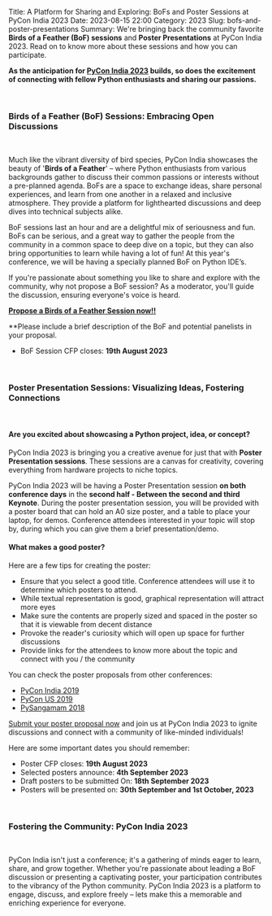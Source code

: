 Title: A Platform for Sharing and Exploring: BoFs and Poster Sessions at PyCon India 2023
Date: 2023-08-15 22:00
Category: 2023
Slug: bofs-and-poster-presentations
Summary: We're bringing back the community favorite **Birds of a Feather (BoF) sessions** and **Poster Presentations** at PyCon India 2023. Read on to know more about these sessions and how you can participate.

**As the anticipation for **[PyCon India 2023](https://in.pycon.org/)** builds, so does the excitement of connecting with fellow Python enthusiasts and sharing our passions.**  

<br/>

### Birds of a Feather (BoF) Sessions: Embracing Open Discussions

<br/>

Much like the vibrant diversity of bird species, PyCon India showcases the beauty of '**Birds of a Feather**' – where Python enthusiasts from various backgrounds gather to discuss their common passions or interests without a pre-planned agenda. BoFs are a space to exchange ideas, share personal experiences, and learn from one another in a relaxed and inclusive atmosphere. They provide a platform for lighthearted discussions and deep dives into technical subjects alike.  

BoF sessions last an hour and are a delightful mix of seriousness and fun. BoFs can be serious, and a great way to gather the people from the community in a common space to deep dive on a topic, but they can also bring opportunities to learn while having a lot of fun! At this year's conference, we will be having a specially planned BoF on Python IDE’s.

If you're passionate about something you like to share and explore with the community, why not propose a BoF session? As a moderator, you'll guide the discussion, ensuring everyone's voice is heard.  

**[Propose a Birds of a Feather Session now!!](https://in.pycon.org/cfp/bofs-and-posters-2023/proposals/)**

**Please include a brief description of the BoF and potential panelists in your proposal.

- BoF Session CFP closes: **19th August 2023**
  
<br/>

### Poster Presentation Sessions: Visualizing Ideas, Fostering Connections

<br/>

#### Are you excited about showcasing a Python project, idea, or concept?

PyCon India 2023 is bringing you a creative avenue for just that with **Poster Presentation sessions**. These sessions are a canvas for creativity, covering everything from hardware projects to niche topics.  

PyCon India 2023 will be having a Poster Presentation session **on both conference days** in the **second half - Between the second and third Keynote**. During the poster presentation session, you will be provided with a poster board that can hold an A0 size poster, and a table to place your laptop, for demos. Conference attendees interested in your topic will stop by, during which you can give them a brief presentation/demo.  

#### What makes a good poster?

Here are a few tips for creating the poster:

- Ensure that you select a good title. Conference attendees will use it to determine which posters to attend.
- While textual representation is good, graphical representation will attract more eyes
- Make sure the contents are properly sized and spaced in the poster so that it is viewable from decent distance
- Provoke the reader's curiosity which will open up space for further discussions
- Provide links for the attendees to know more about the topic and connect with you / the community

You can check the poster proposals from other conferences:

- [PyCon India 2019](https://in.pycon.org/cfp/posters-2019/proposals/)
- [PyCon US 2019](https://us.pycon.org/2019/schedule/posters/list/)
- [PySangamam 2018](https://pysangamam.org/blog/2018/08/29/announcing-selected-posters/)

[Submit your poster proposal now](https://in.pycon.org/cfp/bofs-and-posters-2023/proposals/) and join us at PyCon India 2023 to ignite discussions and connect with a community of like-minded individuals!

Here are some important dates you should remember:

- Poster CFP closes: **19th August 2023**  
- Selected posters announce: **4th September 2023**  
- Draft posters to be submitted On: **18th September 2023**  
- Posters will be presented on: **30th September and 1st October, 2023**  

<br/>

### Fostering the Community: PyCon India 2023

<br/>

PyCon India isn't just a conference; it's a gathering of minds eager to learn, share, and grow together. Whether you're passionate about leading a BoF discussion or presenting a captivating poster, your participation contributes to the vibrancy of the Python community. PyCon India 2023 is a platform to engage, discuss, and explore freely – lets make this a memorable and enriching experience for everyone.
